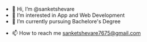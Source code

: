 - 👋 Hi, I’m @sanketshevare
- 👀 I’m interested in App and Web Development
- 🌱 I’m currently pursuing Bachelore's Degree  
<!-- - 💞️ I’m looking to collaborate on  -->
- 📫 How to reach me sanketshevare7675@gmail.com

<!---
sanketshevare/sanketshevare is a ✨ special ✨ repository because its `README.md` (this file) appears on your GitHub profile.
You can click the Preview link to take a look at your changes.
--->
